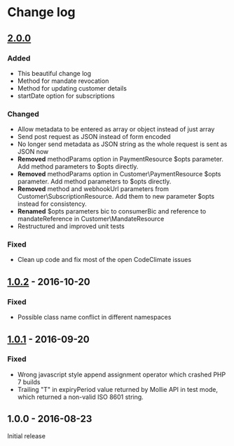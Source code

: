 # Change log

## [2.0.0]
### Added
- This beautiful change log
- Method for mandate revocation
- Method for updating customer details
- startDate option for subscriptions

### Changed
- Allow metadata to be entered as array or object instead of just array
- Send post request as JSON instead of form encoded
- No longer send metadata as JSON string as the whole request is sent as JSON now
- **Removed** methodParams option in PaymentResource $opts parameter. Add method parameters to $opts directly.
- **Removed** methodParams option in Customer\\PaymentResource $opts parameter. Add method parameters to $opts directly.
- **Removed** method and webhookUrl parameters from Customer\\SubscriptionResource. Add them to new parameter $opts instead for consistency.
- **Renamed** $opts parameters bic to consumerBic and reference to mandateReference in Customer\\MandateResource
- Restructured and improved unit tests

### Fixed
- Clean up code and fix most of the open CodeClimate issues

## [1.0.2] - 2016-10-20
### Fixed
- Possible class name conflict in different namespaces

## [1.0.1] - 2016-09-20
### Fixed
- Wrong javascript style append assignment operator which crashed PHP 7 builds
- Trailing "T" in expiryPeriod value returned by Mollie API in test mode, which returned a non-valid ISO 8601 string.

## 1.0.0 - 2016-08-23
Initial release

[2.0.0]: https://github.com/Cloudstek/mollie-php-api/compare/v1.0.2...v2.0.0
[1.0.2]: https://github.com/Cloudstek/mollie-php-api/compare/v1.0.1...v1.0.2
[1.0.1]: https://github.com/Cloudstek/mollie-php-api/compare/v1.0.0...v1.0.1
